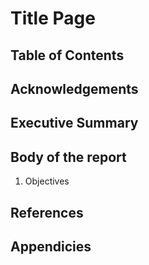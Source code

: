 # Title Page

## Table of Contents

## Acknowledgements

## Executive Summary

## Body of the report
1. Objectives

## References

## Appendicies
